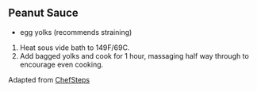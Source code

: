## Peanut Sauce

* egg yolks (recommends straining)

1. Heat sous vide bath to 149F/69C.
2. Add bagged yolks and cook for 1 hour, massaging half way through to encourage even cooking.

Adapted from [ChefSteps](https://www.chefsteps.com/activities/american-toast)
